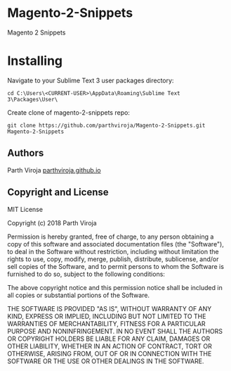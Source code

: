 # Magento-2-Snippets
Magento 2 Snippets


# Installing
Navigate to your Sublime Text 3 user packages directory:
```
cd C:\Users\<CURRENT-USER>\AppData\Roaming\Sublime Text 3\Packages\User\
```
Create clone of magento-2-snippets repo:
```
git clone https://github.com/parthviroja/Magento-2-Snippets.git Magento-2-Snippets
```


## Authors
Parth Viroja
[parthviroja.github.io](https://parthviroja.github.io)


## Copyright and License
MIT License

Copyright (c) 2018 Parth Viroja

Permission is hereby granted, free of charge, to any person obtaining a copy
of this software and associated documentation files (the "Software"), to deal
in the Software without restriction, including without limitation the rights
to use, copy, modify, merge, publish, distribute, sublicense, and/or sell
copies of the Software, and to permit persons to whom the Software is
furnished to do so, subject to the following conditions:

The above copyright notice and this permission notice shall be included in all
copies or substantial portions of the Software.

THE SOFTWARE IS PROVIDED "AS IS", WITHOUT WARRANTY OF ANY KIND, EXPRESS OR
IMPLIED, INCLUDING BUT NOT LIMITED TO THE WARRANTIES OF MERCHANTABILITY,
FITNESS FOR A PARTICULAR PURPOSE AND NONINFRINGEMENT. IN NO EVENT SHALL THE
AUTHORS OR COPYRIGHT HOLDERS BE LIABLE FOR ANY CLAIM, DAMAGES OR OTHER
LIABILITY, WHETHER IN AN ACTION OF CONTRACT, TORT OR OTHERWISE, ARISING FROM,
OUT OF OR IN CONNECTION WITH THE SOFTWARE OR THE USE OR OTHER DEALINGS IN THE
SOFTWARE.